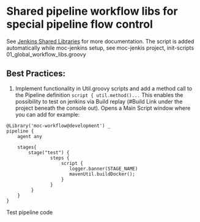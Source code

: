 # Shared pipeline workflow libs for special pipeline flow control

See [Jenkins Shared Libraries](https://jenkins.io/doc/book/pipeline/shared-libraries) for more documentation. The script is added automatically while moc-jenkins setup, see moc-jenkis project, init-scripts 01_global_workflow_libs.groovy

## Best Practices:
1. Implement functionality in Util.groovy scripts and add a method call to the Pipeline definition ```script { util.method()...``` This enables the possibility to test on jenkins via Build replay (#Build Link under the project beneath the console out). Opens a Main Script window where you can add for example:

```
@Library('moc-workflow@development') _
pipeline {
    agent any

	stages{
	    stage("test") {
	            steps {
	                script {
	                   logger.banner(STAGE_NAME)
	                   mavenUtil.buildDocker();
	                }
	            }
	     }   
	}
}
```
Test pipeline code
